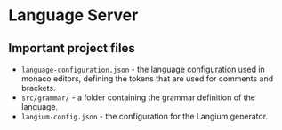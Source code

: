 # Language Server

## Important project files

- `language-configuration.json` - the language configuration used in monaco editors, defining the tokens that are used for comments and brackets.
- `src/grammar/` - a folder containing the grammar definition of the language.
- `langium-config.json` - the configuration for the Langium generator.
